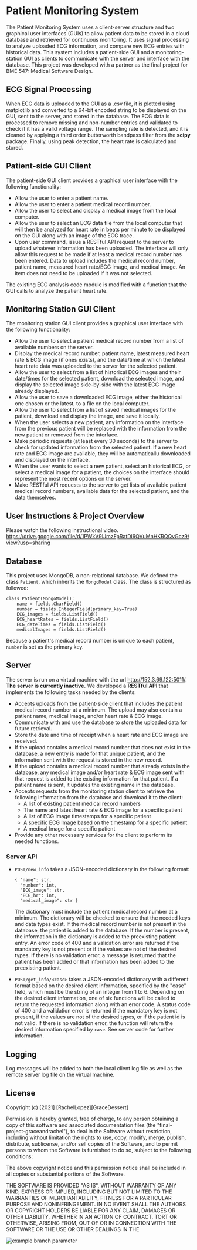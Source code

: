 # Patient Monitoring System


The Patient Monitoring System uses a client-server structure and two graphical user interfaces (GUIs) to allow patient data to be stored in a cloud database and retrieved for continuous monitoring. 
It uses signal processing to analyze uploaded ECG information, and compare new ECG entries with historical data. This system includes a patient-side GUI and a monitoring-station GUI as clients to communicate with the server and interface with the database. 
This project was developed with a partner as the final project for BME 547: Medical Software Design.

## ECG Signal Processing

When ECG data is uploaded to the GUI as a .csv file, it is plotted using matplotlib and converted to a 64-bit encoded string to be displayed on the GUI, sent to the server, and stored in the database. 
The ECG data is processed to remove missing and non-number entries and validated to check if it has a valid voltage range. 
The sampling rate is detected, and it is cleaned by applying a third order butterworth bandpass filter from the **scipy** package. Finally, using peak detection, the heart rate is calculated and stored.

## Patient-side GUI Client

The patient-side GUI client provides a graphical user interface with the following functionality:

* Allow the user to enter a patient name.
* Allow the user to enter a patient medical record number.
* Allow the user to select and display a medical image from the local computer.
* Allow the user to select an ECG data file from the local computer that will then be analyzed for heart rate in beats per minute to be displayed on the GUI along with an image of the ECG trace.
* Upon user command, issue a RESTful API request to the server to upload whatever information has been uploaded. The interface will only allow this request to be made if at least a medical record number has been entered. Data to upload includes the medical record number, patient name, measured heart rate/ECG image, and medical image. An item does not need to be uploaded if it was not selected. 

The existing ECG analysis code module is modified with a function that the GUI calls to analyze the patient heart rate.


## Monitoring Station GUI Client

The monitoring station GUI client provides a graphical user interface with the following functionality:

* Allow the user to select a patient medical record number from a list of available numbers on the server.
* Display the medical record number, patient name, latest measured heart rate & ECG image (if ones exists), and the date/time at which the latest heart rate data was uploaded to the server for the selected patient.
* Allow the user to select from a list of historical ECG images and their date/times for the selected patient, download the selected image, and display the selected image side-by-side with the latest ECG image already displayed.
* Allow the user to save a downloaded ECG image, either the historical one chosen or the latest, to a file on the local computer.
* Allow the user to select from a list of saved medical images for the patient, download and display the image, and save it locally.
* When the user selects a new patient, any information on the interface from the previous patient will be replaced with the information from the new patient or removed from the interface.
* Make periodic requests (at least every 30 seconds) to the server to check for updated information from the selected patient. If a new heart rate and ECG image are available, they will be automaticallu downloaded and displayed on the interface.
* When the user wants to select a new patient, select an historical ECG, or select a medical image for a patient, the choices on the interface should represent the most recent options on the server.
* Make RESTful API requests to the server to get lists of available patient medical record numbers, available data for the selected patient, and the data themselves.

## User Instructions & Project Overview

Please watch the following instructional video. 
<https://drive.google.com/file/d/1PWkV9IJmzFpRatDi6QVuMnHKRQQvGcz9/view?usp=sharing>



## Database

This project uses MongoDB, a non-relational database. We defined the class `Patient`, which inherits the `MongoModel` class. The class is structured as followed:
```
class Patient(MongoModel):
    name = fields.CharField()
    number = fields.IntegerField(primary_key=True)
    ECG_images = fields.ListField()
    ECG_heartRates = fields.ListField()
    ECG_dateTimes = fields.ListField()
    medicalImages = fields.ListField()
```

Because a patient's medical record number is unique to each patient, `number` is set as the primary key.


## Server

The server is run on a virtual machine with the url <http://152.3.69.122:5011/>. **The server is currently inactive.** 
We developed a **RESTful API** that implements the following tasks needed by the clients:

* Accepts uploads from the patient-side client that includes the patient medical record number at a minimum. The upload may also contain a patient name, medical image, and/or heart rate & ECG image.
* Communicate with and use the database to store the uploaded data for future retrieval.
* Store the date and time of receipt when a heart rate and ECG image are received.
* If the upload contains a medical record number that does not exist in the database, a new entry is made for that unique patient, and the information sent with the request is stored in the new record.
* If the upload contains a medical record number that already exists in the database, any medical image and/or heart rate & ECG image sent with that request is added to the existing information for that patient. If a patient name is sent, it updates the existing name in the database.
* Accepts requests from the monitoring station client to retrieve the following information from the database and download it to the client:
  + A list of existing patient medical record numbers
  + The name and latest heart rate & ECG image for a specific patient
  + A list of ECG Image timestamps for a specific patient
  + A specific ECG Image based on the timestamp for a specific patient
  + A medical Image for a specific patient
* Provide any other necessary services for the client to perform its needed functions.


### Server API

* `POST/new_info` takes a JSON-encoded dictionary in the following format:
  ```
  { "name": str,
    "number": int, 
    "ECG_image": str,
    "ECG_hr": int,
    "medical_image": str }
  ``` 
  The dictionary must include the patient medical record number at a minimum. The dictionary will be checked to ensure that the needed keys and data types exist. If the medical record number is not present in the database, the patient is added to the database. If the number is present, the information in the dictionary is added to the preexisting patient entry. An error code of 400 and a validation error are returned if the mandatory key is not present or if the values are not of the desired types. If there is no validation error, a message is returned that the patient has been added or that information has been added to the preexisting patient.


* `POST/get_info/<case>` takes a JSON-encoded dictionary with a different format based on the desired client information, specified by the "case" field, which must be the string of an integer from 1 to 6. Depending on the desired client information, one of six functions will be called to return the requested information along with an error code. A status code of 400 and a validation error is returned if the mandatory key is not present, if the values are not of the desired types, or if the patient id is not valid. If there is no validation error, the function will return the desired information specified by `case`. See server code for further information. 


## Logging
Log messages will be added to both the local client log file as well as the remote server log file on the virtual machine.


## License 


Copyright (c) [2021] [RachelLopez][GraceDessert]

Permission is hereby granted, free of charge, to any person obtaining a copy
of this software and associated documentation files (the "final-project-graceandrachel"), to deal in the Software without restriction, including without limitation the rights
to use, copy, modify, merge, publish, distribute, sublicense, and/or sell
copies of the Software, and to permit persons to whom the Software is
furnished to do so, subject to the following conditions:

The above copyright notice and this permission notice shall be included in all
copies or substantial portions of the Software.

THE SOFTWARE IS PROVIDED "AS IS", WITHOUT WARRANTY OF ANY KIND, EXPRESS OR
IMPLIED, INCLUDING BUT NOT LIMITED TO THE WARRANTIES OF MERCHANTABILITY,
FITNESS FOR A PARTICULAR PURPOSE AND NONINFRINGEMENT. IN NO EVENT SHALL THE
AUTHORS OR COPYRIGHT HOLDERS BE LIABLE FOR ANY CLAIM, DAMAGES OR OTHER
LIABILITY, WHETHER IN AN ACTION OF CONTRACT, TORT OR OTHERWISE, ARISING FROM,
OUT OF OR IN CONNECTION WITH THE SOFTWARE OR THE USE OR OTHER DEALINGS IN THE

![example branch parameter](https://github.com/dessertgrace/Patient-Monitor/actions/workflows/pytest_runner.yml/badge.svg?event=push)
